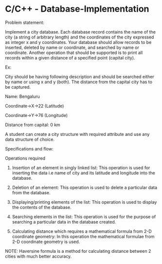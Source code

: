 # C/C++ - Database-Implementation

Problem statement:

Implement a city database. Each database record contains the name of the city (a string of arbitrary length) and the coordinates of the city expressed as integer x and y coordinates. Your database should allow records to be inserted, deleted by name or coordinate, and searched by name or coordinate. Another operation that should be supported is to print all records within a given distance of a specified point (capital city).

Ex: 

City should be having following description and should be searched either by name or using x and y (both). The distance from the capital city has to be captured. 

Name: Bengaluru 

Coordinate→X→22 (Latitude) 

Coordinate→Y→76 (Longitude) 

Distance from capital: 0 km 

A student can create a city structure with required attribute and use any data structure of choice.



Specifications and flow:

Operations required

1. Insertion of an element in singly linked list:
This operation is used for inserting the data i.e name of city and its latitude and longitude into the database.

2. Deletion of an element:
This operation is used to delete a particular data from the database.

3. Displaying/printing elements of the list:
This operation is used to display the contents of the database.

4. Searching elements in the list:
This operation is used for the purpose of searching a particular data in the database created.

5. Calculating distance which requires a mathematical formula from 2-D coordinate geometry:
In this operation the mathematical formulae from 2-D coordinate geometry is used.

NOTE:
Haversine formula is a method for calculating distance between 2 cities with much better accuracy.
